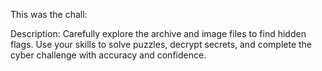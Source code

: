 This was the chall:

Description: Carefully explore the archive and image files to find hidden flags. Use your skills to solve puzzles, decrypt secrets, and complete the cyber challenge with accuracy and confidence.
